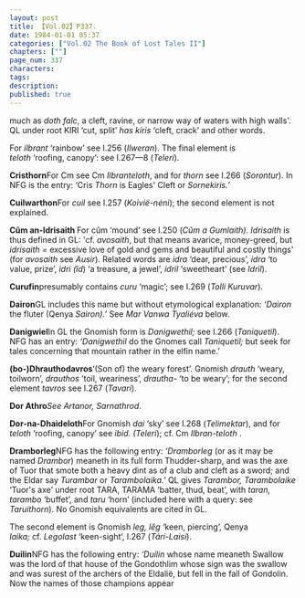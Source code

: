 ```yaml
---
layout: post
title: 【Vol.02】P337.
date: 1984-01-01 05:37
categories: ["Vol.02 The Book of Lost Tales II"]
chapters: [""]
page_num: 337
characters: 
tags: 
description: 
published: true
---
```


<p style="text-indent: 0;">
much as <I>doth falc</I>, a cleft, ravine, or narrow way of waters with high walls'. QL under root KIRI ‘cut, split’ <I>has kiris</I> ‘cleft, crack’ and other words.
</p>

For <I>ilbrant</I> ‘rainbow’ see I.256 (<I>Ilweran</I>). The final element is<BR><I>teloth</I> ‘roofing, canopy’: see I.267—8 (<I>Teleri</I>).

<B>Cristhorn</B>For Cm see Cm <I>Ilbranteloth</I>, and for <I>thorn</I> see I.266 (<I>Sorontur</I>). In NFG is the entry: ‘Cris <I>Thorn</I> is Eagles' Cleft or <I>Sornekiris.’</I>

<B>Cuilwarthon</B>For <I>cuil</I> see I.257 (<I>Koivië-néni</I>); the second element is not explained.

<B>Cûm an-Idrisaith </B>For cûm ‘mound’ see I.250 (<I>Cûm a Gumlaith). Idrisaith</I> is thus defined in GL: 'cf. <I>avosaith</I>, but that means avarice, money-greed, but <I>idrisaith =</I> excessive love of gold and gems and beautiful and costly things' (for <I>avosaith</I> see <I>Ausir</I>). Related words are <I>idra</I> ‘dear, precious’, <I>idra</I> ‘to value, prize’, <I>idri (îd</I>) ‘a treasure, a jewel’, <I>idril</I> ‘sweetheart’ (see <I>Idril</I>).

<B>Curufin</B>presumably contains <I>curu</I> ‘magic’; see I.269 (<I>Tolli Kuruvar</I>).

<B>Dairon</B>GL includes this name but without etymological explanation: <I>‘Dairon</I> the fluter (Qenya <I>Sairon).’</I> See <I>Mar Vanwa Tyaliéva</I> below.

<B>Danigwiel</B>In GL the Gnomish form is <I>Danigwethil;</I> see I.266 (<I>Taniquetil</I>). NFG has an entry: <I>‘Danigwethil</I> do the Gnomes call <I>Taniquetil;</I> but seek for tales concerning that mountain rather in the elfin name.’

<B>(bo-)Dhrauthodavros</B>‘(Son of) the weary forest’. Gnomish <I>drauth</I> ‘weary, toilworn’, <I>drauthos</I> ‘toil, weariness’, <I>drautha-</I> ‘to be weary’; for the second element <I>tavros</I> see I.267 (<I>Tavari</I>).

<B>Dor Athro</B><I>See Artanor, Sarnathrod</I>.

<B>Dor-na-Dhaideloth</B>For Gnomish <I>dai</I> ‘sky’ see I.268 (<I>Telimektar</I>), and for <I>teloth</I> ‘roofing, canopy’ see <I>ibid. (Teleri</I>); cf. Cm <I>Ilbran-teloth </I>.

<B>Dramborleg</B>NFG has the following entry: <I>‘Dramborleg</I> (or as it may be named <I>Drambor</I>) meaneth in its full form Thudder-sharp, and was the axe of Tuor that smote both a heavy dint as of a club and cleft as a sword; and the Eldar say <I>Turambar</I> or <I>Tarambolaika.’</I> QL gives <I>Tarambor, Tarambolaike</I> ‘Tuor's axe’ under root TARA, TARAMA ‘batter, thud, beat’, with <I>taran, tarambo</I> ‘buffet’, and <I>taru</I> ‘horn’ (included here with a query: see <I>Taruithorn</I>). No Gnomish equivalents are cited in GL.

The second element is Gnomish <I>leg, lêg</I> ‘keen, piercing’, Qenya<BR><I>laika;</I> cf. <I>Legolast</I> ‘keen-sight’, I.267 (<I>Tári-Laisi</I>).

<B>Duilin</B>NFG has the following entry: <I>‘Duilin</I> whose name meaneth Swallow was the lord of that house of the Gondothlim whose sign was the swallow and was surest of the archers of the Eldalië, but fell in the fall of Gondolin. Now the names of those champions appear

